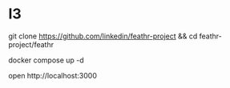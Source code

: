 # I3
git clone https://github.com/linkedin/feathr-project && cd feathr-project/feathr

docker compose up -d

open http://localhost:3000
